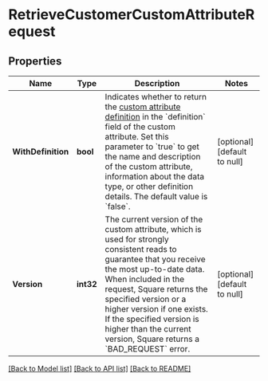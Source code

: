 # RetrieveCustomerCustomAttributeRequest

## Properties
Name | Type | Description | Notes
------------ | ------------- | ------------- | -------------
**WithDefinition** | **bool** | Indicates whether to return the [custom attribute definition](https://developer.squareup.com/reference/square_2024-07-17/objects/CustomAttributeDefinition) in the &#x60;definition&#x60; field of the custom attribute. Set this parameter to &#x60;true&#x60; to get the name and description of the custom attribute, information about the data type, or other definition details. The default value is &#x60;false&#x60;. | [optional] [default to null]
**Version** | **int32** | The current version of the custom attribute, which is used for strongly consistent reads to guarantee that you receive the most up-to-date data. When included in the request, Square returns the specified version or a higher version if one exists. If the specified version is higher than the current version, Square returns a &#x60;BAD_REQUEST&#x60; error. | [optional] [default to null]

[[Back to Model list]](../README.md#documentation-for-models) [[Back to API list]](../README.md#documentation-for-api-endpoints) [[Back to README]](../README.md)

